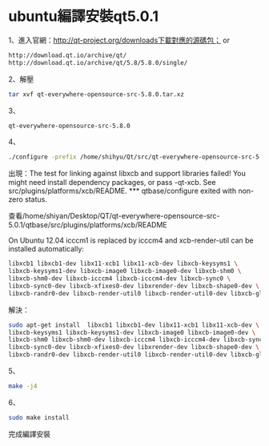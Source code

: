 # ubuntu編譯安裝qt5.0.1


1、進入官網：http://qt-project.org/downloads下載對應的源碼包；
or 

```sh
http://download.qt.io/archive/qt/
http://download.qt.io/archive/qt/5.8/5.8.0/single/
```


2、解壓

```sh
tar xvf qt-everywhere-opensource-src-5.8.0.tar.xz
```

3、
```sh
qt-everywhere-opensource-src-5.8.0
```

4、
```sh
./configure -prefix /home/shihyu/Qt/src/qt-everywhere-opensource-src-5.8.0/build/ -debug -nomake tests
```


出現：The test for linking against libxcb and support libraries failed!
 You might need install dependency packages, or pass -qt-xcb.
 See src/plugins/platforms/xcb/README.
*** qtbase/configure exited with non-zero status.

查看/home/shiyan/Desktop/QT/qt-everywhere-opensource-src-5.0.1/qtbase/src/plugins/platforms/xcb/README

On Ubuntu 12.04 icccm1 is replaced by icccm4 and xcb-render-util can be installed automatically:

```sh
libxcb1 libxcb1-dev libx11-xcb1 libx11-xcb-dev libxcb-keysyms1 \
libxcb-keysyms1-dev libxcb-image0 libxcb-image0-dev libxcb-shm0 \
libxcb-shm0-dev libxcb-icccm4 libxcb-icccm4-dev libxcb-sync0 \
libxcb-sync0-dev libxcb-xfixes0-dev libxrender-dev libxcb-shape0-dev \
libxcb-randr0-dev libxcb-render-util0 libxcb-render-util0-dev libxcb-glx0-dev

```
解決： 

```sh
sudo apt-get install  libxcb1 libxcb1-dev libx11-xcb1 libx11-xcb-dev \
libxcb-keysyms1 libxcb-keysyms1-dev libxcb-image0 libxcb-image0-dev \
libxcb-shm0 libxcb-shm0-dev libxcb-icccm4 libxcb-icccm4-dev libxcb-sync0 \
libxcb-sync0-dev libxcb-xfixes0-dev libxrender-dev libxcb-shape0-dev \
libxcb-randr0-dev libxcb-render-util0 libxcb-render-util0-dev libxcb-glx0-dev
```

5、
```sh
make -j4
```

6、
```sh
sudo make install
```

完成編譯安裝
